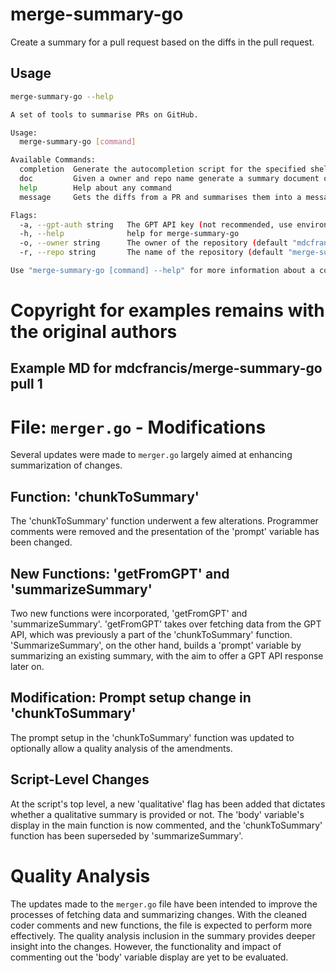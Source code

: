 # merge-summary-go
Create a summary for a pull request based on the diffs in the pull request.

## Usage
```bash
merge-summary-go --help

A set of tools to summarise PRs on GitHub.

Usage:
  merge-summary-go [command]

Available Commands:
  completion  Generate the autocompletion script for the specified shell
  doc         Given a owner and repo name generate a summary document of the repo, use --output to specify the output directory
  help        Help about any command
  message     Gets the diffs from a PR and summarises them into a message

Flags:
  -a, --gpt-auth string   The GPT API key (not recommended, use environment (default from environment GPT_AUTH) 
  -h, --help              help for merge-summary-go
  -o, --owner string      The owner of the repository (default "mdcfrancis")
  -r, --repo string       The name of the repository (default "merge-summary-go")

Use "merge-summary-go [command] --help" for more information about a command.

```
# Copyright for examples remains with the original authors
## Example MD for mdcfrancis/merge-summary-go pull 1
# File: `merger.go` - Modifications

Several updates were made to `merger.go` largely aimed at enhancing summarization of changes.

## Function: 'chunkToSummary'

The 'chunkToSummary' function underwent a few alterations. Programmer comments were removed and the presentation of the 'prompt' variable has been changed.

## New Functions: 'getFromGPT' and 'summarizeSummary'

Two new functions were incorporated, 'getFromGPT' and 'summarizeSummary'. 'getFromGPT' takes over fetching data from the GPT API, which was previously a part of the 'chunkToSummary' function. 'SummarizeSummary', on the other hand, builds a 'prompt' variable by summarizing an existing summary, with the aim to offer a GPT API response later on.

## Modification: Prompt setup change in 'chunkToSummary'

The prompt setup in the 'chunkToSummary' function was updated to optionally allow a quality analysis of the amendments.

## Script-Level Changes

At the script's top level, a new 'qualitative' flag has been added that dictates whether a qualitative summary is provided or not. The 'body' variable's display in the main function is now commented, and the 'chunkToSummary' function has been superseded by 'summarizeSummary'.

# Quality Analysis

The updates made to the `merger.go` file have been intended to improve the processes of fetching data and summarizing changes. With the cleaned coder comments and new functions, the file is expected to perform more effectively. The quality analysis inclusion in the summary provides deeper insight into the changes. However, the functionality and impact of commenting out the 'body' variable display are yet to be evaluated.
